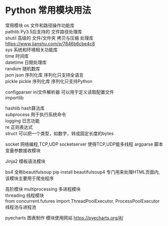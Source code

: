 # Python 常用模块用法

常用模块
os     文件和路径操作功能库   
pathlib  Py3.5后支持的 文件路径处理库  
shutil      高级的 文件/文件夹 拷贝与压缩 处理库  https://www.jianshu.com/p/7846b6cbe4c8  
sys    系统和环境相关功能库  
time        时间库  
datetime    日期处理库  
random      随机数库  
json     json 序列化库   序列化只支持全语言  
pickle   pickle 序列化库 序列化只支持Python  

configparser   ini文件解析器  可以用于定义读取配置文件  
importlib

hashlib        hash算法库  
subprocess     用于执行系统命令  
logging     日志功能  
re          正则表达式  
struct      可以把一个类型，如数字，转成固定长度的bytes

socket    网络编程,TCP,UDP
socketserver   使得TCP,UDP能多线程
argparse    脚本变量参数接收模块

Jinja2  模板语法模块

bs4    全称beautifulsoup   pip install beautifulsoup4    专门用来处理HTML页面内,该模块主要用于爬虫程序

高阶模块
multiprocessing  多进程模块  
threading   线程模块  
from concurrent.futures import ThreadPoolExecutor, ProcessPoolExecutor  线程池与进程池

pyecharts  图表制作 模块使用网站  https://pyecharts.org/#/
